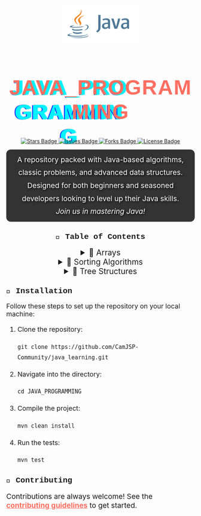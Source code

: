 <!-- README.md -->

<!-- Centered Logo with Bouncing Animation -->
<div align="center">
  <img src="./java.svg" alt="Java Logo" width="200" style="animation: bounce 3s infinite ease-in-out;">
</div>

<!-- Title with Glitch Animation -->
<h1 align="center" style="font-family: 'Montserrat', sans-serif; font-size: 3.5rem; color: #ff6f61; letter-spacing: 2px;">
  <b><span class="glitch" data-text="JAVA_PROGRAMMING">JAVA_PROGRAMMING</span></b>
</h1>

<!-- Badges with Shadow and Hover Effects -->
<p align="center">
  <a href="https://github.com/CamJSP-Community/java_learning">
    <img src="https://img.shields.io/github/stars/CamJSP-Community/java_learning?style=for-the-badge&color=brightgreen" alt="Stars Badge"/>
  </a>
  <a href="https://github.com/CamJSP-Community/java_learning/issues">
    <img src="https://img.shields.io/github/issues/CamJSP-Community/java_learning?style=for-the-badge&color=blue" alt="Issues Badge"/>
  </a>
  <a href="https://github.com/CamJSP-Community/java_learning/network/members">
    <img src="https://img.shields.io/github/forks/CamJSP-Community/java_learning?style=for-the-badge&color=orange" alt="Forks Badge"/>
  </a>
  <a href="https://github.com/CamJSP-Community/java_learning/blob/main/LICENSE">
    <img src="https://img.shields.io/github/license/CamJSP-Community/java_learning?style=for-the-badge&color=yellow" alt="License Badge"/>
  </a>
</p>

<!-- A brief description in dynamic glowing effect -->
<p align="center" style="font-size: 1.2rem; line-height: 1.8; max-width: 800px; margin: 0 auto; color: #ffffff; background: #333333; border-radius: 12px; padding: 10px 20px; text-shadow: 2px 2px 5px #000;">
  A repository packed with Java-based algorithms, classic problems, and advanced data structures. 
  Designed for both beginners and seasoned developers looking to level up their Java skills.  
  <em>Join us in mastering Java!</em>
</p>

<!-- Table of Contents with Fade-in Animation -->
<h2 align="center" style="font-family: 'Courier New', monospace;">📑 Table of Contents</h2>

<div align="center">
  <details>
    <summary style="cursor: pointer; font-size: 1.5em;">🔹 Arrays</summary>
    <ul style="font-size: 1.2rem;">
      <li>Search Algorithms</li>
      <li>Array Manipulation</li>
      <li>Rotation Problems</li>
    </ul>
  </details>

  <details>
    <summary style="cursor: pointer; font-size: 1.5em;">🔹 Sorting Algorithms</summary>
    <ul style="font-size: 1.2rem;">
      <li>Quick Sort</li>
      <li>Merge Sort</li>
      <li>Bubble Sort</li>
    </ul>
  </details>

  <details>
    <summary style="cursor: pointer; font-size: 1.5em;">🔹 Tree Structures</summary>
    <ul style="font-size: 1.2rem;">
      <li>Binary Search Tree</li>
      <li>AVL Tree</li>
      <li>Red-Black Tree</li>
    </ul>
  </details>
</div>

<!-- Installation with sleek formatting -->
<h2 style="font-family: 'Courier New', monospace;">🔧 Installation</h2>

<p style="font-size: 1.1rem;">
  Follow these steps to set up the repository on your local machine:
</p>

<ol style="font-size: 1.1rem; line-height: 1.6;">
  <li>Clone the repository:
    <pre><code>git clone https://github.com/CamJSP-Community/java_learning.git</code></pre>
  </li>

  <li>Navigate into the directory:
    <pre><code>cd JAVA_PROGRAMMING</code></pre>
  </li>

  <li>Compile the project:
    <pre><code>mvn clean install</code></pre>
  </li>

  <li>Run the tests:
    <pre><code>mvn test</code></pre>
  </li>
</ol>

<!-- Contributing Section with Special Font and Color -->
<h2 style="font-family: 'Courier New', monospace;">🤝 Contributing</h2>
<p style="font-size: 1.2rem;">
  Contributions are always welcome! See the <a href="./CONTRIBUTING.md" style="color: #ff6f61; font-weight: bold;">contributing guidelines</a> to get started.
</p>

<!-- Keyframe Animations for Logo Bounce & Glitchy Text -->
<style>
  @keyframes bounce {
    0%, 20%, 50%, 80%, 100% {
      transform: translateY(0);
    }
    40% {
      transform: translateY(-20px);
    }
    60% {
      transform: translateY(-10px);
    }
  }

  .glitch {
    position: relative;
    color: #ff6f61;
    font-size: 3.5rem;
    letter-spacing: 2px;
  }

  .glitch::before, .glitch::after {
    content: attr(data-text);
    position: absolute;
    left: 0;
    top: 0;
    width: 100%;
    height: 100%;
    color: #00f2ff;
    z-index: -1;
  }

  .glitch::before {
    left: 2px;
    text-shadow: -2px 0 red;
    animation: glitch-anim-1 1s infinite linear alternate-reverse;
  }

  .glitch::after {
    left: -2px;
    text-shadow: -2px 0 blue;
    animation: glitch-anim-2 1s infinite linear alternate-reverse;
  }

  @keyframes glitch-anim-1 {
    0% { transform: translate(0); }
    20% { transform: translate(-2px, 2px); }
    40% { transform: translate(-2px, -2px); }
    60% { transform: translate(2px, 2px); }
    80% { transform: translate(2px, -2px); }
    100% { transform: translate(0); }
  }

  @keyframes glitch-anim-2 {
    0% { transform: translate(0); }
    20% { transform: translate(2px, -2px); }
    40% { transform: translate(2px, 2px); }
    60% { transform: translate(-2px, -2px); }
    80% { transform: translate(-2px, 2px); }
    100% { transform: translate(0); }
  }

  summary:hover {
    color: #00f2ff;
    text-shadow: 0px 0px 5px rgba(0, 242, 255, 0.8);
  }

</style>
